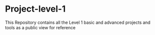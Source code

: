 # Project-level-1
This Repository contains all the Level 1 basic and advanced projects and tools as a public view for reference  
